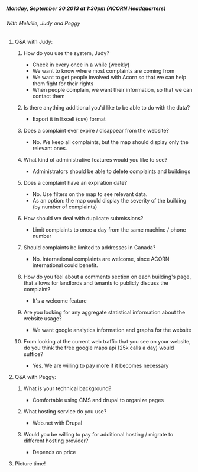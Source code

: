 ##### Monday, September 30 2013 at 1:30pm (ACORN Headquarters)

###### With Melville, Judy and Peggy

1. Q&A with Judy:

	1. How do you use the system, Judy?
		* Check in every once in a while (weekly)
        * We want to know where most complaints are coming from
		* We want to get people involved with Acorn so that we can help them fight for their rights
		* When people complain, we want their information, so that we can contact them

	2. Is there anything additional you'd like to be able to do with the data?
		* Export it in Excell (csv) format

    3. Does a complaint ever expire / disappear from the website?
		* No. We keep all complaints, but the map should display only the relevant ones.

	4. What kind of administrative features would you like to see?
		* Administrators should be able to delete complaints and buildings

	5. Does a complaint have an expiration date?
		* No. Use filters on the map to see relevant data.
		* As an option: the map could display the severity of the building (by number of complaints)

	6. How should we deal with duplicate submissions?
		* Limit complaints to  once a day from the same machine / phone number

	7. Should complaints be limited to addresses in Canada?
		* No. International complaints are welcome, since ACORN international could benefit.


	8. How do you feel about a comments section on each building's page, that allows for landlords and tenants to publicly discuss the complaint?
		* It's a welcome feature


	9. Are you looking for any aggregate statistical information about the website usage?
		* We want google analytics information and graphs for the website

	10. From looking at the current web traffic that you see on your website, do you think the free google maps api (25k calls a day) would suffice?
		* Yes. We are willing to pay more if it becomes necessary 

2. Q&A with Peggy:
	
	1. What is your technical background?
		* Comfortable using CMS and drupal to organize pages

	2. What hosting service do you use?
		* Web.net with Drupal

	3. Would you be willing to pay for additional hosting / migrate to different hosting provider?
		* Depends on price


3. Picture time!


